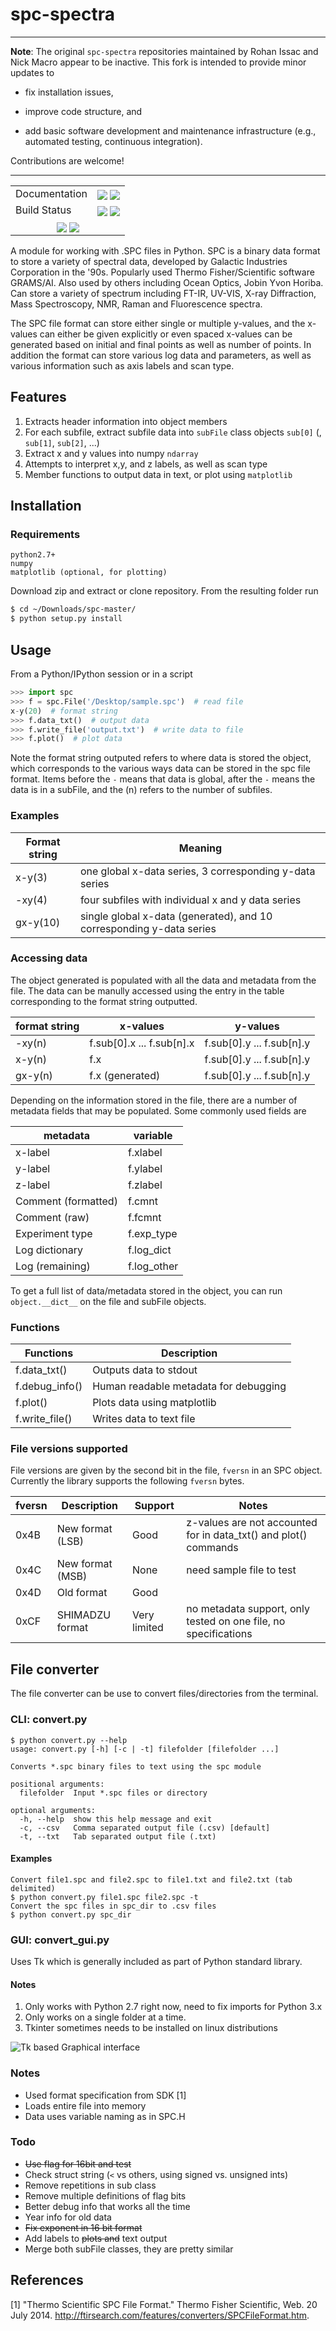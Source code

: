 # spc-spectra

--------------------------------------------------------------------------------------------

__Note__: The original `spc-spectra` repositories maintained by Rohan Issac and Nick Macro
appear to be inactive. This fork is intended to provide minor updates to

* fix installation issues,

* improve code structure, and

* add basic software development and maintenance infrastructure (e.g., automated testing,
  continuous integration).

Contributions are welcome!

--------------------------------------------------------------------------------------------

[----------------------------- BADGES: BEGIN -----------------------------]: #

<table>
  <tr>
    <td>Documentation</td>
    <td>
      <a href="https://velexi-research.github.io/spc-spectra/dev/"><img style="vertical-align: bottom;" src="https://img.shields.io/badge/docs-dev-blue.svg"/></a>
      <a href="https://velexi-research.github.io/spc-spectra/stable/"><img style="vertical-align: bottom;" src="https://img.shields.io/badge/docs-stable-blue.svg"/></a>
    </td>
  </tr>

  <tr>
    <td>Build Status</td>
    <td>
      <a href="https://github.com/velexi-research/spc-spectra/actions/workflows/CI.yml"><img style="vertical-align: bottom;" src="https://github.com/velexi-research/spc-spectra/actions/workflows/CI.yml/badge.svg"/></a>
      <a href="https://codecov.io/gh/velexi-research/spc-spectra">
        <img style="vertical-align: bottom;" src="https://codecov.io/gh/velexi-research/spc-spectra/branch/main/graph/badge.svg"/></a>
    </td>
  </tr>

  <!-- Miscellaneous Badges -->
  <tr>
    <td colspan=2 align="center">
      <a href="https://github.com/velexi-research/spc-spectra/issues"><img style="vertical-align: bottom;" src="https://img.shields.io/badge/contributions-welcome-brightgreen.svg?style=flat"/></a>
      <a href="https://github.com/psf/black"><img style="vertical-align: bottom;" src="https://img.shields.io/badge/code%20style-black-000000.svg"/></a>
    </td>
  </tr>
</table>

[------------------------------ BADGES: END ------------------------------]: #

A module for working with .SPC files in Python. SPC is a binary data format to store a variety of spectral data, developed by Galactic Industries Corporation in the '90s. Popularly used Thermo Fisher/Scientific software GRAMS/AI. Also used by others including Ocean Optics, Jobin Yvon Horiba. Can store a variety of spectrum including FT-IR, UV-VIS, X-ray Diffraction, Mass Spectroscopy, NMR, Raman and Fluorescence spectra.

The SPC file format can store either single or multiple y-values, and the x-values can either be given explicitly or even spaced x-values can be generated based on initial and final points as well as number of points. In addition the format can store various log data and parameters, as well as various information such as axis labels and scan type.

## Features

1. Extracts header information into object members
2. For each subfile, extract subfile data into `subFile` class objects `sub[0]` (, `sub[1]`, `sub[2]`, ...)
3. Extract x and y values into numpy `ndarray`
4. Attempts to interpret x,y, and z labels, as well as scan type
5. Member functions to output data in text, or plot using `matplotlib`

## Installation

### Requirements

```
python2.7+
numpy
matplotlib (optional, for plotting)
```

Download zip and extract or clone repository. From the resulting folder run

```bash
$ cd ~/Downloads/spc-master/
$ python setup.py install
```

## Usage

From a Python/IPython session or in a script

```python
>>> import spc
>>> f = spc.File('/Desktop/sample.spc')  # read file
x-y(20)  # format string
>>> f.data_txt()  # output data
>>> f.write_file('output.txt')  # write data to file
>>> f.plot()  # plot data
```

Note the format string outputed refers to where data is stored the object, which corresponds to the various ways data can be stored in the spc file format. Items before the `-` means that data is global, after the `-` means the data is in a subFile, and the (n) refers to the number of subfiles.

### Examples

Format string | Meaning
------------- | --------------------------------------------------------------------
x-y(3)        | one global x-data series, 3 corresponding y-data series
-xy(4)        | four subfiles with individual x and y data series
gx-y(10)      | single global x-data (generated), and 10 corresponding y-data series

### Accessing data

The object generated is populated with all the data and metadata from the file. The data can be manully accessed using the entry in the table corresponding to the format string outputted.

format string | x-values                  | y-values
------------- | ------------------------- | -------------------------
-xy(n)        | f.sub[0].x ... f.sub[n].x | f.sub[0].y ... f.sub[n].y
x-y(n)        | f.x                       | f.sub[0].y ... f.sub[n].y
gx-y(n)       | f.x (generated)           | f.sub[0].y ... f.sub[n].y

Depending on the information stored in the file, there are a number of metadata fields that may be populated. Some commonly used fields are

metadata            | variable
------------------- | -----------
x-label             | f.xlabel
y-label             | f.ylabel
z-label             | f.zlabel
Comment (formatted) | f.cmnt
Comment (raw)       | f.fcmnt
Experiment type     | f.exp_type
Log dictionary      | f.log_dict
Log (remaining)     | f.log_other

To get a full list of data/metadata stored in the object, you can run `object.__dict__` on the file and subFile objects.

### Functions

Functions      | Description
-------------- | -------------------------------------
f.data_txt()   | Outputs data to stdout
f.debug_info() | Human readable metadata for debugging
f.plot()       | Plots data using matplotlib
f.write_file() | Writes data to text file

### File versions supported

File versions are given by the second bit in the file, `fversn` in an SPC object. Currently the library supports the following `fversn` bytes.

fversn | Description      | Support      | Notes
------ | ---------------- | ------------ | ----------------------------------------------------------------
0x4B   | New format (LSB) | Good         | z-values are not accounted for in data_txt() and plot() commands
0x4C   | New format (MSB) | None         | need sample file to test
0x4D   | Old format       | Good         |
0xCF   | SHIMADZU format  | Very limited | no metadata support, only tested on one file, no specifications

## File converter

The file converter can be use to convert files/directories from the terminal.

### CLI: convert.py

```
$ python convert.py --help
usage: convert.py [-h] [-c | -t] filefolder [filefolder ...]

Converts *.spc binary files to text using the spc module

positional arguments:
  filefolder  Input *.spc files or directory

optional arguments:
  -h, --help  show this help message and exit
  -c, --csv   Comma separated output file (.csv) [default]
  -t, --txt   Tab separated output file (.txt)
```

#### Examples

```
Convert file1.spc and file2.spc to file1.txt and file2.txt (tab delimited)
$ python convert.py file1.spc file2.spc -t
Convert the spc files in spc_dir to .csv files
$ python convert.py spc_dir
```

### GUI: convert_gui.py

Uses Tk which is generally included as part of Python standard library.

#### Notes

1. Only works with Python 2.7 right now, need to fix imports for Python 3.x
2. Only works on a single folder at a time.
3. Tkinter sometimes needs to be installed on linux distributions

![Tk based Graphical interface](images/gui.png)

### Notes

- Used format specification from SDK [1]
- Loads entire file into memory
- Data uses variable naming as in SPC.H

### Todo

- ~~Use flag for 16bit and test~~
- Check struct string (`<` vs others, using signed vs. unsigned ints)
- Remove repetitions in sub class
- Remove multiple definitions of flag bits
- Better debug info that works all the time
- Year info for old data
- ~~Fix exponent in 16 bit format~~
- Add labels to ~~plots and~~ text output
- Merge both subFile classes, they are pretty similar

## References

[1] "Thermo Scientific SPC File Format." Thermo Fisher Scientific, Web. 20 July 2014\. <http://ftirsearch.com/features/converters/SPCFileFormat.htm>.
